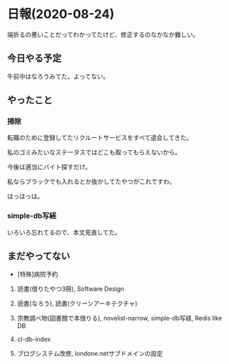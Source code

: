 # 日報(2020-08-24)

端折るの悪いことだってわかってたけど、修正するのなかなか難しい。

## 今日やる予定

午前中はなろうみてた。よってない。

## やったこと

### 掃除

転職のために登録してたリクルートサービスをすべて退会してきた。

私のゴミみたいなステータスではどこも取ってもらえないから。

今後は適当にバイト探すだけ。

私ならブラックでも入れるとか抜かしてたやつがこれですわ。

はっはっは。

### simple-db写経

いろいろ忘れてるので、本文見直してた。

## まだやってない

* [特殊]病院予約

1. 読書(借りたやつ3冊), Software Design

2. 読書(なろう), 読書(クリーンアーキテクチャ)

3. 宗教調べ物(図書館で本借りる), novelist-narrow, simple-db写経, Redis like DB

4. cl-db-index

5. ブログシステム改修, londone.netサブドメインの設定
